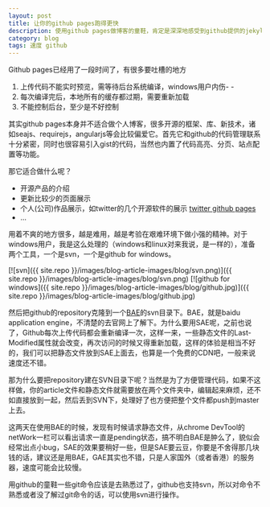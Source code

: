 ```yaml
---
layout: post
title: 让你的github pages跑得更快
description: 使用github pages做博客的童鞋，肯定是深深地感受到github提供的jekyll编译乌龟速度和图片下载的无限缓慢，进去看看这篇博客吧~
category: blog
tags: 速度 github
---
```



Github pages已经用了一段时间了，有很多要吐槽的地方

1. 上传代码不能实时预览，需等待后台系统编译，windows用户内伤- -
2. 每次编译完后，本地所有的缓存都过期，需要重新加载
3. 不能控制后台，至少是不好控制

其实github pages本身并不适合做个人博客，很多开源的框架、库、新技术，诸如seajs、requirejs，angularjs等会比较偏爱它。首先它和github的代码管理联系十分紧密，同时也很容易引入gist的代码，当然也内置了代码高亮、分页、站点配置等功能。

那它适合做什么呢？

- 开源产品的介绍
- 更新比较少的页面展示
- 个人(公司)作品展示，如twitter的几个开源软件的展示 [twitter github pages][1]
- ...

用着不爽的地方很多，越是难用，越是考验在艰难环境下做小强的精神。对于windows用户，我是这么处理的（windows和linux对来我说，是一样的），准备两个工具，一个是svn，一个是github for windows。

[![svn]({{ site.repo }}/images/blog-article-images/blog/svn.png)]({{ site.repo }}/images/blog-article-images/blog/svn.png)
[![github for windows]({{ site.repo }}/images/blog-article-images/blog/github.jpg)]({{ site.repo }}/images/blog-article-images/blog/github.jpg)

然后把github的repository克隆到一个[BAE][2]的svn目录下。BAE，就是baidu application engine，不清楚的去官网上了解下。为什么要用SAE呢，之前也说了，Github每次上传代码都会重新编译一次，这样一来，一些静态文件的Last-Modified属性就会改变，再次访问的时候又得重新加载，这样的体验是相当不好的，我们可以把静态文件放到SAE上面去，也算是一个免费的CDN吧，一般来说速度还不错。

那为什么要把repository建在SVN目录下呢？当然是为了方便管理代码，如果不这样做，你的article文件和静态文件就需要放在两个文件夹中，编辑起来麻烦，还不如直接放到一起，然后丢到SVN下，处理好了也方便把整个文件都push到master上去。

这两天在使用BAE的时候，发现有时候请求静态文件，从chrome DevTool的netWork一栏可以看出请求一直是pending状态，搞不明白BAE是肿么了，貌似会经常出点小bug，SAE的效果要稍好一些，但是SAE要云豆，你要是不舍得那几块钱的话，建议还是用BAE，GAE其实也不错，只是人家国外（或者香港）的服务器，速度可能会比较慢。

用github的童鞋一些git命令应该是去熟悉过了，github也支持svn，所以对命令不熟悉或者没了解过git命令的话，可以使用svn进行操作。

[1]: http://twitter.github.io/  "twitter github pages"
[2]: http://developer.baidu.com/ "BAE"